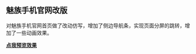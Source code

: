 魅族手机官网改版
---
对魅族手机官网首页做了改动仿写，增加了侧边导航条，实现页面分屏的跳转，增加了一些动画效果。

[**点我预览效果**](https://jiuhengma.github.io/mz_phone_home/index)
